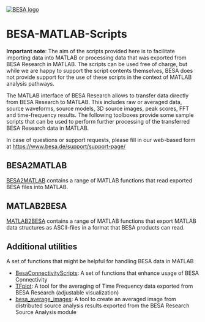 [![BESA logo](https://www.besa.de/wp-content/uploads/2014/05/pre_logo.jpeg)](https://www.besa.de/)

# BESA-MATLAB-Scripts

**Important note**: The aim of the scripts provided here is to facilitate importing data into MATLAB or processing data that was exported from BESA Research in MATLAB. The scripts can be used free of charge, but while we are happy to support the script contents themselves, BESA does not provide support for the use of these scripts in the context of MATLAB analysis pathways.

The MATLAB interface of BESA Research allows to transfer data directly from BESA Research to MATLAB. This includes raw or averaged data, source waveforms, source models, 3D source images, peak scores, FFT and time-frequency results. The following toolboxes provide some sample scripts that can be used to perform further processing of the transferred BESA Research data in MATLAB.

In case of questions or support requests, please fill in our web-based form at https://www.besa.de/support/support-page/

## BESA2MATLAB

[BESA2MATLAB](https://github.com/BESA-GmbH/BESA-MATLAB-Scripts/releases/latest/download/BESA2MATLAB.zip) contains a range of MATLAB functions that read exported BESA files into MATLAB.

## MATLAB2BESA

[MATLAB2BESA](https://github.com/BESA-GmbH/BESA-MATLAB-Scripts/releases/latest/download/MATLAB2BESA.zip) contains a range of MATLAB functions that export MATLAB data structures as ASCII-files in a format that BESA products can read.

## Additional utilities

A set of functions that might be helpful for handling BESA data in MATLAB

+ [BesaConnectivityScripts](https://github.com/BESA-GmbH/BESA-MATLAB-Scripts/releases/latest/download/BesaConnectivityScripts.zip): A set of functions that enhance usage of BESA Connectivity
+ [TFplot](https://github.com/BESA-GmbH/BESA-MATLAB-Scripts/releases/latest/download/TFplot.zip): A tool for the averaging of Time Frequency data exported from BESA Research (adjustable visualization)
+ [besa_average_images](https://github.com/BESA-GmbH/BESA-MATLAB-Scripts/releases/latest/download/besa_average_images.zip): A tool to create an averaged image from distributed source analysis results exported from the BESA Research Source Analysis module
